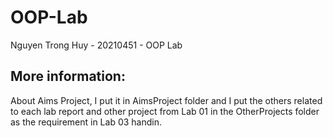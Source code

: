 # OOP-Lab
Nguyen Trong Huy - 20210451 - OOP Lab

## More information:
About Aims Project, I put it in AimsProject folder and I put the others related to each lab report and other project from Lab 01 in the OtherProjects folder as the requirement in Lab 03 handin.